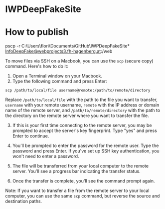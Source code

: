 # IWPDeepFakeSite

# How to publish 
pscp -r C:\Users\flori\Documents\GitHub\IWPDeepFakeSite\* InfoDeepFake@webprojects3.fh-hagenberg.at:/web

To move files via SSH on a Macbook, you can use the `scp` (secure copy) command. Here's how to do it:

1. Open a Terminal window on your Macbook.
2. Type the following command and press Enter:
```
scp /path/to/local/file username@remote:/path/to/remote/directory
```
Replace `/path/to/local/file` with the path to the file you want to transfer, `username` with your remote username, `remote` with the IP address or domain name of the remote server, and `/path/to/remote/directory` with the path to the directory on the remote server where you want to transfer the file.

3. If this is your first time connecting to the remote server, you may be prompted to accept the server's key fingerprint. Type "yes" and press Enter to continue.

4. You'll be prompted to enter the password for the remote user. Type the password and press Enter. If you've set up SSH key authentication, you won't need to enter a password.

5. The file will be transferred from your local computer to the remote server. You'll see a progress bar indicating the transfer status.

6. Once the transfer is complete, you'll see the command prompt again.

Note: If you want to transfer a file from the remote server to your local computer, you can use the same `scp` command, but reverse the source and destination paths.

